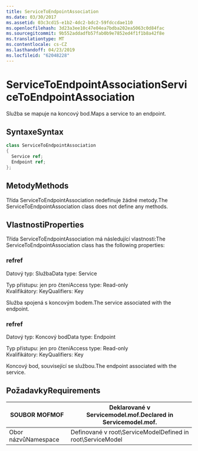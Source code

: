 ```yaml
---
title: ServiceToEndpointAssociation
ms.date: 03/30/2017
ms.assetid: 03c3cd15-e1b2-4dc2-bdc2-59fdccdae110
ms.openlocfilehash: 3d23a3ee10c47e04ea7bdba202ea5063c0d84fac
ms.sourcegitcommit: 9b552addadfb57fab0b9e7852ed4f1f1b8a42f8e
ms.translationtype: MT
ms.contentlocale: cs-CZ
ms.lasthandoff: 04/23/2019
ms.locfileid: "62048228"
---
```

# <a name="servicetoendpointassociation"></a><span data-ttu-id="7f3b5-102">ServiceToEndpointAssociation</span><span class="sxs-lookup"><span data-stu-id="7f3b5-102">ServiceToEndpointAssociation</span></span>
<span data-ttu-id="7f3b5-103">Služba se mapuje na koncový bod.</span><span class="sxs-lookup"><span data-stu-id="7f3b5-103">Maps a service to an endpoint.</span></span>  
  
## <a name="syntax"></a><span data-ttu-id="7f3b5-104">Syntaxe</span><span class="sxs-lookup"><span data-stu-id="7f3b5-104">Syntax</span></span>  
  
```csharp
class ServiceToEndpointAssociation  
{  
  Service ref;  
  Endpoint ref;  
};  
```  
  
## <a name="methods"></a><span data-ttu-id="7f3b5-105">Metody</span><span class="sxs-lookup"><span data-stu-id="7f3b5-105">Methods</span></span>  
 <span data-ttu-id="7f3b5-106">Třída ServiceToEndpointAssociation nedefinuje žádné metody.</span><span class="sxs-lookup"><span data-stu-id="7f3b5-106">The ServiceToEndpointAssociation class does not define any methods.</span></span>  
  
## <a name="properties"></a><span data-ttu-id="7f3b5-107">Vlastnosti</span><span class="sxs-lookup"><span data-stu-id="7f3b5-107">Properties</span></span>  
 <span data-ttu-id="7f3b5-108">Třída ServiceToEndpointAssociation má následující vlastnosti:</span><span class="sxs-lookup"><span data-stu-id="7f3b5-108">The ServiceToEndpointAssociation class has the following properties:</span></span>  
  
### <a name="ref"></a><span data-ttu-id="7f3b5-109">ref</span><span class="sxs-lookup"><span data-stu-id="7f3b5-109">ref</span></span>  
 <span data-ttu-id="7f3b5-110">Datový typ: Služba</span><span class="sxs-lookup"><span data-stu-id="7f3b5-110">Data type: Service</span></span>  
  
 <span data-ttu-id="7f3b5-111">Typ přístupu: jen pro čtení</span><span class="sxs-lookup"><span data-stu-id="7f3b5-111">Access type: Read-only</span></span>  
<span data-ttu-id="7f3b5-112">Kvalifikátory: Key</span><span class="sxs-lookup"><span data-stu-id="7f3b5-112">Qualifiers: Key</span></span>  
  
 <span data-ttu-id="7f3b5-113">Služba spojená s koncovým bodem.</span><span class="sxs-lookup"><span data-stu-id="7f3b5-113">The service associated with the endpoint.</span></span>  
  
### <a name="ref"></a><span data-ttu-id="7f3b5-114">ref</span><span class="sxs-lookup"><span data-stu-id="7f3b5-114">ref</span></span>  
 <span data-ttu-id="7f3b5-115">Datový typ: Koncový bod</span><span class="sxs-lookup"><span data-stu-id="7f3b5-115">Data type: Endpoint</span></span>  
  
 <span data-ttu-id="7f3b5-116">Typ přístupu: jen pro čtení</span><span class="sxs-lookup"><span data-stu-id="7f3b5-116">Access type: Read-only</span></span>  
<span data-ttu-id="7f3b5-117">Kvalifikátory: Key</span><span class="sxs-lookup"><span data-stu-id="7f3b5-117">Qualifiers: Key</span></span>  
  
 <span data-ttu-id="7f3b5-118">Koncový bod, související se službou.</span><span class="sxs-lookup"><span data-stu-id="7f3b5-118">The endpoint associated with the service.</span></span>  
  
## <a name="requirements"></a><span data-ttu-id="7f3b5-119">Požadavky</span><span class="sxs-lookup"><span data-stu-id="7f3b5-119">Requirements</span></span>  
  
|<span data-ttu-id="7f3b5-120">SOUBOR MOF</span><span class="sxs-lookup"><span data-stu-id="7f3b5-120">MOF</span></span>|<span data-ttu-id="7f3b5-121">Deklarované v Servicemodel.mof.</span><span class="sxs-lookup"><span data-stu-id="7f3b5-121">Declared in Servicemodel.mof.</span></span>|  
|---------|-----------------------------------|  
|<span data-ttu-id="7f3b5-122">Obor názvů</span><span class="sxs-lookup"><span data-stu-id="7f3b5-122">Namespace</span></span>|<span data-ttu-id="7f3b5-123">Definované v root\ServiceModel</span><span class="sxs-lookup"><span data-stu-id="7f3b5-123">Defined in root\ServiceModel</span></span>|
